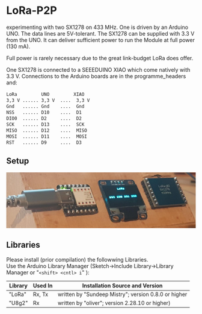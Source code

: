 # LoRa-P2P

experimenting with two SX1278 on 433 MHz. One is driven by an Arduino UNO. The data lines are 5V-tolerant. The SX1278 can be supplied with 3.3 V from the UNO. It can deliver sufficient power to run the Module at full power (130 mA).

Full power is rarely necessary due to the great link-budget LoRa does offer.

One SX1278 is connected to a SEEEDUINO XIAO which come natively with 3.3 V.
Connections to the Arduino boards are in the programme_headers and:

    LoRa         UNO         XIAO
    3,3 V ...... 3,3 V  ....  3,3 V
    Gnd   ...... Gnd    ....  Gnd
    NSS   ...... D10    ....  D1
    DIO0  ...... D2     ....  D2
    SCK   ...... D13    ....  SCK
    MISO  ...... D12    ....  MISO
    MOSI  ...... D11    ....  MOSI
    RST   ...... D9     ....  D3

## Setup

![Setup](image/LoRa_P2P.png)

## Libraries

Please install (prior compilation) the followwing Libraries.  
Use the Arduino Library Manager (Sketch->Include Library->Library Manager or "`<shift> <cntl> i`" ):

Library | Used In | Installation Source and Version
--------|---------|--------
"LoRa" | Rx, Tx | written by "Sundeep Mistry"; version 0.8.0 or higher 
"U8g2" | Rx     | written by "oliver"; version 2.28.10 or higher)
